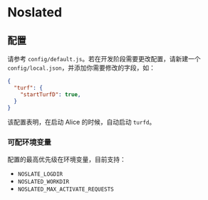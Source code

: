 # Noslated

## 配置

请参考 `config/default.js`。若在开发阶段需要更改配置，请新建一个 `config/local.json`，并添加你需要修改的字段，如：

```json
{
  "turf": {
    "startTurfD": true,
  }
}
```

该配置表明，在启动 Alice 的时候，自动启动 `turfd`。

### 可配环境变量

配置的最高优先级在环境变量，目前支持：

+ `NOSLATE_LOGDIR`
+ `NOSLATED_WORKDIR`
+ `NOSLATED_MAX_ACTIVATE_REQUESTS`
